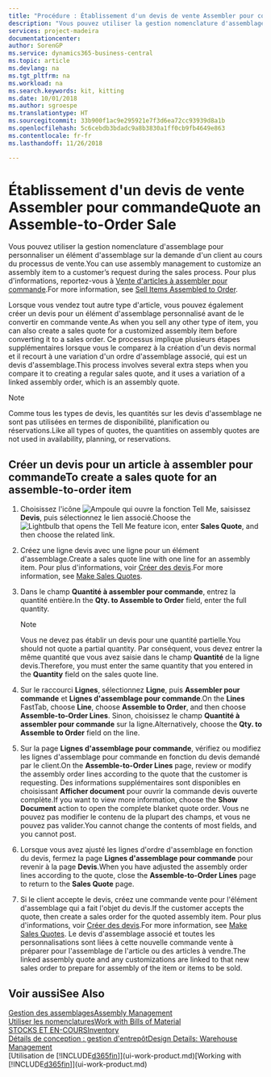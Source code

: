 ```yaml
---
title: "Procédure : Établissement d'un devis de vente Assembler pour commande | Microsoft Docs"
description: "Vous pouvez utiliser la gestion nomenclature d'assemblage pour personnaliser un élément d'assemblage sur la demande d'un client au cours du processus de vente."
services: project-madeira
documentationcenter: 
author: SorenGP
ms.service: dynamics365-business-central
ms.topic: article
ms.devlang: na
ms.tgt_pltfrm: na
ms.workload: na
ms.search.keywords: kit, kitting
ms.date: 10/01/2018
ms.author: sgroespe
ms.translationtype: HT
ms.sourcegitcommit: 33b900f1ac9e295921e7f3d6ea72cc93939d8a1b
ms.openlocfilehash: 5c6cebdb3bdadc9a8b3830a1ff0cb9fb4649e863
ms.contentlocale: fr-fr
ms.lasthandoff: 11/26/2018

---
```

# <a name="quote-an-assemble-to-order-sale"></a><span data-ttu-id="cda4d-103">Établissement d'un devis de vente Assembler pour commande</span><span class="sxs-lookup"><span data-stu-id="cda4d-103">Quote an Assemble-to-Order Sale</span></span>
<span data-ttu-id="cda4d-104">Vous pouvez utiliser la gestion nomenclature d'assemblage pour personnaliser un élément d'assemblage sur la demande d'un client au cours du processus de vente.</span><span class="sxs-lookup"><span data-stu-id="cda4d-104">You can use assembly management to customize an assembly item to a customer’s request during the sales process.</span></span> <span data-ttu-id="cda4d-105">Pour plus d'informations, reportez-vous à [Vente d'articles à assembler pour commande](assembly-how-to-sell-items-assembled-to-order.md).</span><span class="sxs-lookup"><span data-stu-id="cda4d-105">For more information, see [Sell Items Assembled to Order](assembly-how-to-sell-items-assembled-to-order.md).</span></span>  

<span data-ttu-id="cda4d-106">Lorsque vous vendez tout autre type d'article, vous pouvez également créer un devis pour un élément d'assemblage personnalisé avant de le convertir en commande vente.</span><span class="sxs-lookup"><span data-stu-id="cda4d-106">As when you sell any other type of item, you can also create a sales quote for a customized assembly item before converting it to a sales order.</span></span> <span data-ttu-id="cda4d-107">Ce processus implique plusieurs étapes supplémentaires lorsque vous le comparez à la création d'un devis normal et il recourt à une variation d'un ordre d'assemblage associé, qui est un devis d'assemblage.</span><span class="sxs-lookup"><span data-stu-id="cda4d-107">This process involves several extra steps when you compare it to creating a regular sales quote, and it uses a variation of a linked assembly order, which is an assembly quote.</span></span>

> [!NOTE]  
>  <span data-ttu-id="cda4d-108">Comme tous les types de devis, les quantités sur les devis d'assemblage ne sont pas utilisées en termes de disponibilité, planification ou réservations.</span><span class="sxs-lookup"><span data-stu-id="cda4d-108">Like all types of quotes, the quantities on assembly quotes are not used in availability, planning, or reservations.</span></span>  

## <a name="to-create-a-sales-quote-for-an-assemble-to-order-item"></a><span data-ttu-id="cda4d-109">Créer un devis pour un article à assembler pour commande</span><span class="sxs-lookup"><span data-stu-id="cda4d-109">To create a sales quote for an assemble-to-order item</span></span>  
1.  <span data-ttu-id="cda4d-110">Choisissez l'icône ![Ampoule qui ouvre la fonction Tell Me](media/ui-search/search_small.png "Dites-moi ce que vous voulez faire"), saisissez **Devis**, puis sélectionnez le lien associé.</span><span class="sxs-lookup"><span data-stu-id="cda4d-110">Choose the ![Lightbulb that opens the Tell Me feature](media/ui-search/search_small.png "Tell me what you want to do") icon, enter **Sales Quote**, and then choose the related link.</span></span>  
2.  <span data-ttu-id="cda4d-111">Créez une ligne devis avec une ligne pour un élément d'assemblage.</span><span class="sxs-lookup"><span data-stu-id="cda4d-111">Create a sales quote line with one line for an assembly item.</span></span> <span data-ttu-id="cda4d-112">Pour plus d'informations, voir [Créer des devis](sales-how-make-offers.md).</span><span class="sxs-lookup"><span data-stu-id="cda4d-112">For more information, see [Make Sales Quotes](sales-how-make-offers.md).</span></span>  
3.  <span data-ttu-id="cda4d-113">Dans le champ **Quantité à assembler pour commande**, entrez la quantité entière.</span><span class="sxs-lookup"><span data-stu-id="cda4d-113">In the **Qty. to Assemble to Order** field, enter the full quantity.</span></span>

    > [!NOTE]  
    >  <span data-ttu-id="cda4d-114">Vous ne devez pas établir un devis pour une quantité partielle.</span><span class="sxs-lookup"><span data-stu-id="cda4d-114">You should not quote a partial quantity.</span></span> <span data-ttu-id="cda4d-115">Par conséquent, vous devez entrer la même quantité que vous avez saisie dans le champ **Quantité** de la ligne devis.</span><span class="sxs-lookup"><span data-stu-id="cda4d-115">Therefore, you must enter the same quantity that you entered in the **Quantity** field on the sales quote line.</span></span>  

4.  <span data-ttu-id="cda4d-116">Sur le raccourci **Lignes**, sélectionnez **Ligne**, puis **Assembler pour commande** et **Lignes d'assemblage pour commande**.</span><span class="sxs-lookup"><span data-stu-id="cda4d-116">On the **Lines** FastTab, choose **Line**, choose **Assemble to Order**, and then choose **Assemble-to-Order Lines**.</span></span> <span data-ttu-id="cda4d-117">Sinon, choisissez le champ **Quantité à assembler pour commande** sur la ligne.</span><span class="sxs-lookup"><span data-stu-id="cda4d-117">Alternatively, choose the **Qty. to Assemble to Order** field on the line.</span></span>  
5.  <span data-ttu-id="cda4d-118">Sur la page **Lignes d'assemblage pour commande**, vérifiez ou modifiez les lignes d'assemblage pour commande en fonction du devis demandé par le client.</span><span class="sxs-lookup"><span data-stu-id="cda4d-118">On the **Assemble-to-Order Lines** page, review or modify the assembly order lines according to the quote that the customer is requesting.</span></span> <span data-ttu-id="cda4d-119">Des informations supplémentaires sont disponibles en choisissant **Afficher document** pour ouvrir la commande devis ouverte complète.</span><span class="sxs-lookup"><span data-stu-id="cda4d-119">If you want to view more information, choose the **Show Document** action to open the complete blanket quote order.</span></span> <span data-ttu-id="cda4d-120">Vous ne pouvez pas modifier le contenu de la plupart des champs, et vous ne pouvez pas valider.</span><span class="sxs-lookup"><span data-stu-id="cda4d-120">You cannot change the contents of most fields, and you cannot post.</span></span>  
6.  <span data-ttu-id="cda4d-121">Lorsque vous avez ajusté les lignes d'ordre d'assemblage en fonction du devis, fermez la page **Lignes d'assemblage pour commande** pour revenir à la page **Devis**.</span><span class="sxs-lookup"><span data-stu-id="cda4d-121">When you have adjusted the assembly order lines according to the quote, close the **Assemble-to-Order Lines** page to return to the **Sales Quote** page.</span></span>  
7.  <span data-ttu-id="cda4d-122">Si le client accepte le devis, créez une commande vente pour l'élément d'assemblage qui a fait l'objet du devis.</span><span class="sxs-lookup"><span data-stu-id="cda4d-122">If the customer accepts the quote, then create a sales order for the quoted assembly item.</span></span> <span data-ttu-id="cda4d-123">Pour plus d'informations, voir [Créer des devis](sales-how-make-offers.md).</span><span class="sxs-lookup"><span data-stu-id="cda4d-123">For more information, see [Make Sales Quotes](sales-how-make-offers.md).</span></span> <span data-ttu-id="cda4d-124">Le devis d'assemblage associé et toutes les personnalisations sont liées à cette nouvelle commande vente à préparer pour l'assemblage de l'article ou des articles à vendre.</span><span class="sxs-lookup"><span data-stu-id="cda4d-124">The linked assembly quote and any customizations are linked to that new sales order to prepare for assembly of the item or items to be sold.</span></span>  

## <a name="see-also"></a><span data-ttu-id="cda4d-125">Voir aussi</span><span class="sxs-lookup"><span data-stu-id="cda4d-125">See Also</span></span>  
[<span data-ttu-id="cda4d-126">Gestion des assemblages</span><span class="sxs-lookup"><span data-stu-id="cda4d-126">Assembly Management</span></span>](assembly-assemble-items.md)  
[<span data-ttu-id="cda4d-127">Utiliser les nomenclatures</span><span class="sxs-lookup"><span data-stu-id="cda4d-127">Work with Bills of Material</span></span>](inventory-how-work-BOMs.md)  
[<span data-ttu-id="cda4d-128">STOCKS ET EN-COURS</span><span class="sxs-lookup"><span data-stu-id="cda4d-128">Inventory</span></span>](inventory-manage-inventory.md)  
[<span data-ttu-id="cda4d-129">Détails de conception : gestion d'entrepôt</span><span class="sxs-lookup"><span data-stu-id="cda4d-129">Design Details: Warehouse Management</span></span>](design-details-warehouse-management.md)  
<span data-ttu-id="cda4d-130">[Utilisation de [!INCLUDE[d365fin](includes/d365fin_md.md)]](ui-work-product.md)</span><span class="sxs-lookup"><span data-stu-id="cda4d-130">[Working with [!INCLUDE[d365fin](includes/d365fin_md.md)]](ui-work-product.md)</span></span>


